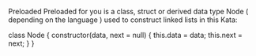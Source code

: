 Preloaded
Preloaded for you is a class, struct or derived data type Node ( depending on the language ) used to construct linked lists in this Kata:

class Node {
  constructor(data, next = null) {
    this.data = data;
    this.next = next;
  }
}